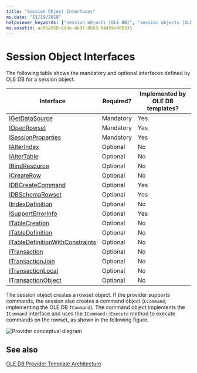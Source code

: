 ```yaml
---
title: "Session Object Interfaces"
ms.date: "11/19/2018"
helpviewer_keywords: ["session objects [OLE DB]", "session objects [OLE DB], interfaces", "OLE DB provider templates, object interfaces", "interfaces, session object", "interfaces, list of"]
ms.assetid: ac01a958-6dde-4bd7-8b63-94459e488335
---
```

# Session Object Interfaces

The following table shows the mandatory and optional interfaces defined by OLE DB for a session object.

|Interface|Required?|Implemented by OLE DB templates?|
|---------------|---------------|--------------------------------------|
|[IGetDataSource](/previous-versions/windows/desktop/ms709721(v=vs.85))|Mandatory|Yes|
|[IOpenRowset](/previous-versions/windows/desktop/ms716946(v=vs.85))|Mandatory|Yes|
|[ISessionProperties](/previous-versions/windows/desktop/ms713721(v=vs.85))|Mandatory|Yes|
|[IAlterIndex](/previous-versions/windows/desktop/ms714943(v=vs.85))|Optional|No|
|[IAlterTable](/previous-versions/windows/desktop/ms719764(v=vs.85))|Optional|No|
|[IBindResource](/previous-versions/windows/desktop/ms714936(v=vs.85))|Optional|No|
|[ICreateRow](/previous-versions/windows/desktop/ms716832(v=vs.85))|Optional|No|
|[IDBCreateCommand](/previous-versions/windows/desktop/ms711625(v=vs.85))|Optional|Yes|
|[IDBSchemaRowset](/previous-versions/windows/desktop/ms713686(v=vs.85))|Optional|Yes|
|[IIndexDefinition](/previous-versions/windows/desktop/ms711593(v=vs.85))|Optional|No|
|[ISupportErrorInfo](/previous-versions/windows/desktop/ms715816(v=vs.85))|Optional|Yes|
|[ITableCreation](/previous-versions/windows/desktop/ms713639(v=vs.85))|Optional|No|
|[ITableDefinition](/previous-versions/windows/desktop/ms714277(v=vs.85))|Optional|No|
|[ITableDefinitionWithConstraints](/previous-versions/windows/desktop/ms720947(v=vs.85))|Optional|No|
|[ITransaction](/previous-versions/windows/desktop/ms723053(v=vs.85))|Optional|No|
|[ITransactionJoin](/previous-versions/windows/desktop/ms718071(v=vs.85))|Optional|No|
|[ITransactionLocal](/previous-versions/windows/desktop/ms714893(v=vs.85))|Optional|No|
|[ITransactionObject](/previous-versions/windows/desktop/ms713659(v=vs.85))|Optional|No|

The session object creates a rowset object. If the provider supports commands, the session also creates a command object (`CCommand`, implementing the OLE DB `TCommand`). The command object implements the `ICommand` interface and uses the `ICommand::Execute` method to execute commands on the rowset, as shown in the following figure.

![Provider conceptual diagram](../../data/oledb/media/vc4u551.gif "Provider conceptual diagram")

## See also

[OLE DB Provider Template Architecture](../../data/oledb/ole-db-provider-template-architecture.md)<br/>
